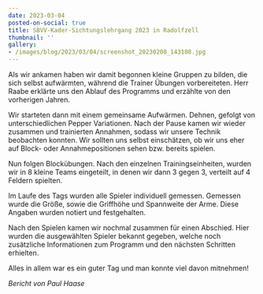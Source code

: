 ```yaml
---
date: 2023-03-04
posted-on-social: true
title: SBVV-Kader-Sichtungslehrgang 2023 in Radolfzell
thumbnail: ''
gallery:
- /images/blog/2023/03/04/screenshot_20230208_143108.jpg
---
```

Als wir ankamen haben wir damit begonnen kleine Gruppen zu bilden, die sich selbst aufwärmten, während die Trainer Übungen vorbereiteten. Herr Raabe erklärte uns den Ablauf des Programms und erzählte von den vorherigen Jahren.

Wir starteten dann mit einem gemeinsame Aufwärmen. Dehnen, gefolgt von unterschiedlichen Pepper Variationen. Nach der Pause kamen wir wieder zusammen und trainierten Annahmen, sodass wir unsere Technik beobachten konnten. Wir sollten uns selbst einschätzen, ob wir uns eher auf Block- oder Annahmepositionen sehen bzw. bereits spielen.

Nun folgen Blockübungen. Nach den einzelnen Trainingseinheiten, wurden wir in 8 kleine Teams eingeteilt, in denen wir dann 3 gegen 3, verteilt auf 4 Feldern spielten.

Im Laufe des Tags wurden alle Spieler individuell gemessen. Gemessen wurde die Größe, sowie die Griffhöhe und Spannweite der Arme. Diese Angaben wurden notiert und festgehalten.

Nach den Spielen kamen wir nochmal zusammen für einen Abschied. Hier wurden die ausgewählten Spieler bekannt gegeben, welche noch zusätzliche Informationen zum Programm und den nächsten Schritten erhielten.

Alles in allem war es ein guter Tag und man konnte viel davon mitnehmen!

_Bericht von Paul Haase_

